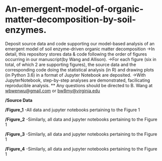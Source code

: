 # An-emergent-model-of-organic-matter-decomposition-by-soil-enzymes.
Deposit source data and code supporting our model-based analysis of an  emergent model of soil enzyme-driven organic matter decomposition
->In detail, this repository stores data & code following the order of figures occurring in our manuscript(by Wang and Allison).
->For each figure (six in total, of which 2 are supporting figures), 
the source data and the corresponding code doing the statistical analysis (in R) and drawing plots (in Python 3.6) 
in a format of Jupyter Notebook are deposited.
->With JupyterNotebook, step-by-step analyses are demonstrated, facilicating reproducible analysis.
** Any questions should be directed to B. Wang at wbwenwu@gmail.com or bw8my@virginia.edu

**/Source Data**


**/Figure_1**
-All data and jupyter notebooks pertaining to the Figure 1

**/Figure_2**
-Similarly, all data and jupyter notebooks pertaining to the Figure 1

**/Figure_3**
-Similarly, all data and jupyter notebooks pertaining to the Figure 1

**/Figure_4**
-Similarly, all data and jupyter notebooks pertaining to the Figure 1
